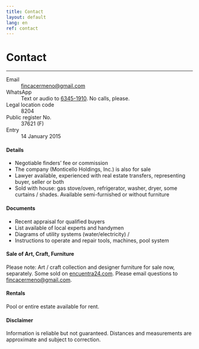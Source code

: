 ```yaml
---
title: Contact
layout: default
lang: en
ref: contact
---
```




# Contact
---

<dl>

<dt>Email</dt>
<dd><a href="mailto:fincacermeno@gmail.com">fincacermeno@gmail.com</a></dd>

<dt>WhatsApp</dt>
<dd>Text or audio to <a href="https://api.whatsapp.com/send?phone=+50763451910">6345-1910</a>. No calls, please.</dd>

<dt>Legal location code</dt>
<dd>8204</dd>

<dt>Public register No.</dt>
<dd>37621 (F)</dd>

<dt>Entry</dt>
<dd>14 January 2015</dd>

</dl>

#### Details

* Negotiable finders’ fee or commission
* The company (Monticello Holdings, Inc.) is also for sale
* Lawyer available, experienced with real estate transfers, representing buyer, seller or both
* Sold with house: gas stove/oven, refrigerator, washer, dryer, some curtains / shades. Available semi-furnished or without furniture

#### Documents

*   Recent appraisal for qualified buyers
*   List available of local experts and handymen
*   Diagrams of utility systems (water/electricity) /
*   Instructions to operate and repair tools, machines, pool system

#### Sale of Art, Craft, Furniture

Please note: Art / craft collection and designer furniture for sale now, separately. Some sold on <a href="https://encuentra24.com" target="_blank">encuentra24.com</a>.  Please email questions to <a href="mailto:fincacermeno@gmail.com">fincacermeno@gmail.com</a>.


#### Rentals

Pool or entire estate available for rent.



#### Disclaimer

Information is reliable but not guaranteed. Distances and measurements are approximate and subject to correction.
